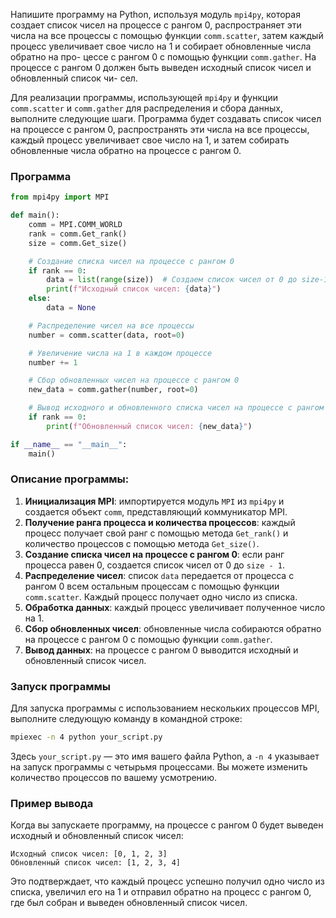 Напишите программу на Python, используя модуль `mpi4py`, которая
создает список чисел на процессе с рангом 0, распространяет эти числа на
все процессы с помощью функции `comm.scatter`, затем каждый процесс
увеличивает свое число на 1 и собирает обновленные числа обратно на про-
цессе с рангом 0 с помощью функции `comm.gather`. На процессе с рангом
0 должен быть выведен исходный список чисел и обновленный список чи-
сел.

Для реализации программы, использующей `mpi4py` и функции `comm.scatter` и `comm.gather` для распределения и сбора данных, выполните следующие шаги. Программа будет создавать список чисел на процессе с рангом 0, распространять эти числа на все процессы, каждый процесс увеличивает свое число на 1, и затем собирать обновленные числа обратно на процессе с рангом 0.

### Программа

```python
from mpi4py import MPI

def main():
    comm = MPI.COMM_WORLD
    rank = comm.Get_rank()
    size = comm.Get_size()

    # Создание списка чисел на процессе с рангом 0
    if rank == 0:
        data = list(range(size))  # Создаем список чисел от 0 до size-1
        print(f"Исходный список чисел: {data}")
    else:
        data = None

    # Распределение чисел на все процессы
    number = comm.scatter(data, root=0)

    # Увеличение числа на 1 в каждом процессе
    number += 1

    # Сбор обновленных чисел на процессе с рангом 0
    new_data = comm.gather(number, root=0)

    # Вывод исходного и обновленного списка чисел на процессе с рангом 0
    if rank == 0:
        print(f"Обновленный список чисел: {new_data}")

if __name__ == "__main__":
    main()
```

### Описание программы:
1. **Инициализация MPI**: импортируется модуль `MPI` из `mpi4py` и создается объект `comm`, представляющий коммуникатор MPI.
2. **Получение ранга процесса и количества процессов**: каждый процесс получает свой ранг с помощью метода `Get_rank()` и количество процессов с помощью метода `Get_size()`.
3. **Создание списка чисел на процессе с рангом 0**: если ранг процесса равен 0, создается список чисел от 0 до `size - 1`.
4. **Распределение чисел**: список `data` передается от процесса с рангом 0 всем остальным процессам с помощью функции `comm.scatter`. Каждый процесс получает одно число из списка.
5. **Обработка данных**: каждый процесс увеличивает полученное число на 1.
6. **Сбор обновленных чисел**: обновленные числа собираются обратно на процессе с рангом 0 с помощью функции `comm.gather`.
7. **Вывод данных**: на процессе с рангом 0 выводится исходный и обновленный список чисел.

### Запуск программы

Для запуска программы с использованием нескольких процессов MPI, выполните следующую команду в командной строке:

```sh
mpiexec -n 4 python your_script.py
```

Здесь `your_script.py` — это имя вашего файла Python, а `-n 4` указывает на запуск программы с четырьмя процессами. Вы можете изменить количество процессов по вашему усмотрению.

### Пример вывода

Когда вы запускаете программу, на процессе с рангом 0 будет выведен исходный и обновленный список чисел:

```
Исходный список чисел: [0, 1, 2, 3]
Обновленный список чисел: [1, 2, 3, 4]
```

Это подтверждает, что каждый процесс успешно получил одно число из списка, увеличил его на 1 и отправил обратно на процесс с рангом 0, где был собран и выведен обновленный список чисел.